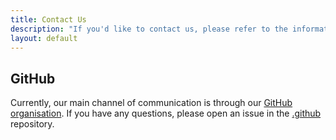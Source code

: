 ```yaml
---
title: Contact Us
description: "If you'd like to contact us, please refer to the information below."
layout: default
---
```


## <i class="fab fa-github"></i> GitHub

Currently, our main channel of communication is through our [GitHub organisation](https://github.com/scrap-and-trace/). If you have any questions, please open an issue in the [.github](https://github.com/scrap-and-trace/.github/issues) repository.
